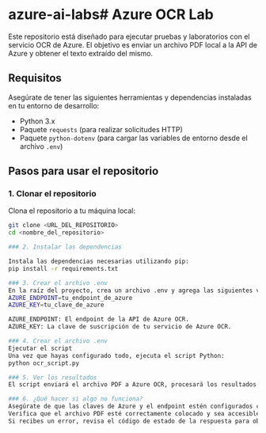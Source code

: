 # azure-ai-labs# Azure OCR Lab

Este repositorio está diseñado para ejecutar pruebas y laboratorios con el servicio OCR de Azure. El objetivo es enviar un archivo PDF local a la API de Azure y obtener el texto extraído del mismo.

## Requisitos

Asegúrate de tener las siguientes herramientas y dependencias instaladas en tu entorno de desarrollo:

- Python 3.x
- Paquete `requests` (para realizar solicitudes HTTP)
- Paquete `python-dotenv` (para cargar las variables de entorno desde el archivo `.env`)

## Pasos para usar el repositorio

### 1. Clonar el repositorio

Clona el repositorio a tu máquina local:

```bash
git clone <URL_DEL_REPOSITORIO>
cd <nombre_del_repositorio>

### 2. Instalar las dependencias

Instala las dependencias necesarias utilizando pip:
pip install -r requirements.txt

### 3. Crear el archivo .env
En la raíz del proyecto, crea un archivo .env y agrega las siguientes variables de entorno:
AZURE_ENDPOINT=tu_endpoint_de_azure
AZURE_KEY=tu_clave_de_azure

AZURE_ENDPOINT: El endpoint de la API de Azure OCR.
AZURE_KEY: La clave de suscripción de tu servicio de Azure OCR.

### 4. Crear el archivo .env
Ejecutar el script
Una vez que hayas configurado todo, ejecuta el script Python:
python ocr_script.py

### 5. Ver los resultados
El script enviará el archivo PDF a Azure OCR, procesará los resultados y mostrará el texto detectado en la consola.

### 6. ¿Qué hacer si algo no funciona?
Asegúrate de que las claves de Azure y el endpoint estén configurados correctamente en el archivo .env.
Verifica que el archivo PDF esté correctamente colocado y sea accesible por el script.
Si recibes un error, revisa el código de estado de la respuesta para obtener más detalles sobre lo que puede estar fallando.